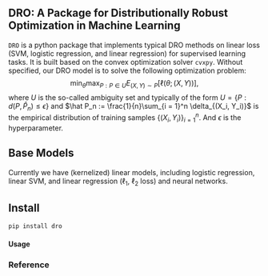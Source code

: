 ## DRO: A Package for Distributionally Robust Optimization in Machine Learning

`DRO` is a python package that implements typical DRO methods on linear loss (SVM, logistic regression, and linear regression) for supervised learning tasks. It is built based on the convex optimization solver `cvxpy`. Without specified, our DRO model is to solve the following optimization problem:
$$\min_{\theta} \max_{P: P \in U} E_{(X,Y) \sim P}[\ell(\theta;(X, Y))],$$
where $U$ is the so-called ambiguity set and typically of the form $U = \{P: d(P, \hat P_n) \leq \epsilon\}$ and $\hat P_n := \frac{1}{n}\sum_{i = 1}^n \delta_{(X_i, Y_i)}$ is the empirical distribution of training samples $\{(X_i, Y_i)\}_{i = 1}^n$. And $\epsilon$ is the hyperparameter. 

## Base Models
Currently we have (kernelized) linear models, including logistic regression, linear SVM, and linear regression ($\ell_1$, $\ell_2$ loss) and neural networks.

## Install

```
pip install dro
```

#### Usage


### Reference

